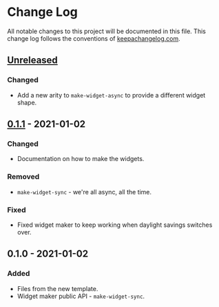 # Change Log
All notable changes to this project will be documented in this file. This change log follows the conventions of [keepachangelog.com](http://keepachangelog.com/).

## [Unreleased]
### Changed
- Add a new arity to `make-widget-async` to provide a different widget shape.

## [0.1.1] - 2021-01-02
### Changed
- Documentation on how to make the widgets.

### Removed
- `make-widget-sync` - we're all async, all the time.

### Fixed
- Fixed widget maker to keep working when daylight savings switches over.

## 0.1.0 - 2021-01-02
### Added
- Files from the new template.
- Widget maker public API - `make-widget-sync`.

[Unreleased]: https://github.com/your-name/advent-5/compare/0.1.1...HEAD
[0.1.1]: https://github.com/your-name/advent-5/compare/0.1.0...0.1.1
